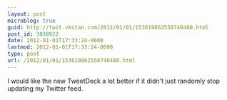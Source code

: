 ```yaml
---
layout: post
microblog: true
guid: http://twit.vmstan.com/2012/01/01/153619862558740480.html
post_id: 3038922
date: 2012-01-01T17:33:24-0600
lastmod: 2012-01-01T17:33:24-0600
type: post
url: /2012/01/01/153619862558740480.html
---
```

I would like the new TweetDeck a lot better if it didn't just randomly stop updating my Twitter feed.
